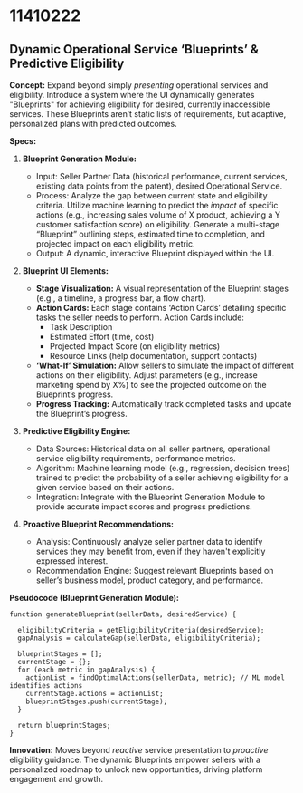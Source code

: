 # 11410222

## Dynamic Operational Service ‘Blueprints’ & Predictive Eligibility

**Concept:** Expand beyond simply *presenting* operational services and eligibility. Introduce a system where the UI dynamically generates "Blueprints" for achieving eligibility for desired, currently inaccessible services. These Blueprints aren’t static lists of requirements, but adaptive, personalized plans with predicted outcomes.

**Specs:**

1.  **Blueprint Generation Module:**
    *   Input: Seller Partner Data (historical performance, current services, existing data points from the patent), desired Operational Service.
    *   Process: Analyze the gap between current state and eligibility criteria. Utilize machine learning to predict the *impact* of specific actions (e.g., increasing sales volume of X product, achieving a Y customer satisfaction score) on eligibility.  Generate a multi-stage “Blueprint” outlining steps, estimated time to completion, and projected impact on each eligibility metric.
    *   Output: A dynamic, interactive Blueprint displayed within the UI.

2.  **Blueprint UI Elements:**
    *   **Stage Visualization:**  A visual representation of the Blueprint stages (e.g., a timeline, a progress bar, a flow chart).
    *   **Action Cards:** Each stage contains ‘Action Cards’ detailing specific tasks the seller needs to perform.  Action Cards include:
        *   Task Description
        *   Estimated Effort (time, cost)
        *   Projected Impact Score (on eligibility metrics)
        *   Resource Links (help documentation, support contacts)
    *   **‘What-If’ Simulation:** Allow sellers to simulate the impact of different actions on their eligibility.  Adjust parameters (e.g., increase marketing spend by X%) to see the projected outcome on the Blueprint’s progress.
    *   **Progress Tracking:** Automatically track completed tasks and update the Blueprint’s progress.

3.  **Predictive Eligibility Engine:**
    *   Data Sources: Historical data on all seller partners, operational service eligibility requirements, performance metrics.
    *   Algorithm: Machine learning model (e.g., regression, decision trees) trained to predict the probability of a seller achieving eligibility for a given service based on their actions.
    *   Integration:  Integrate with the Blueprint Generation Module to provide accurate impact scores and progress predictions.

4.  **Proactive Blueprint Recommendations:**
    *   Analysis: Continuously analyze seller partner data to identify services they may benefit from, even if they haven't explicitly expressed interest.
    *   Recommendation Engine:  Suggest relevant Blueprints based on seller’s business model, product category, and performance.

**Pseudocode (Blueprint Generation Module):**

```
function generateBlueprint(sellerData, desiredService) {

  eligibilityCriteria = getEligibilityCriteria(desiredService);
  gapAnalysis = calculateGap(sellerData, eligibilityCriteria);

  blueprintStages = [];
  currentStage = {};
  for (each metric in gapAnalysis) {
    actionList = findOptimalActions(sellerData, metric); // ML model identifies actions
    currentStage.actions = actionList;
    blueprintStages.push(currentStage);
  }

  return blueprintStages;
}
```

**Innovation:** Moves beyond *reactive* service presentation to *proactive* eligibility guidance.  The dynamic Blueprints empower sellers with a personalized roadmap to unlock new opportunities, driving platform engagement and growth.